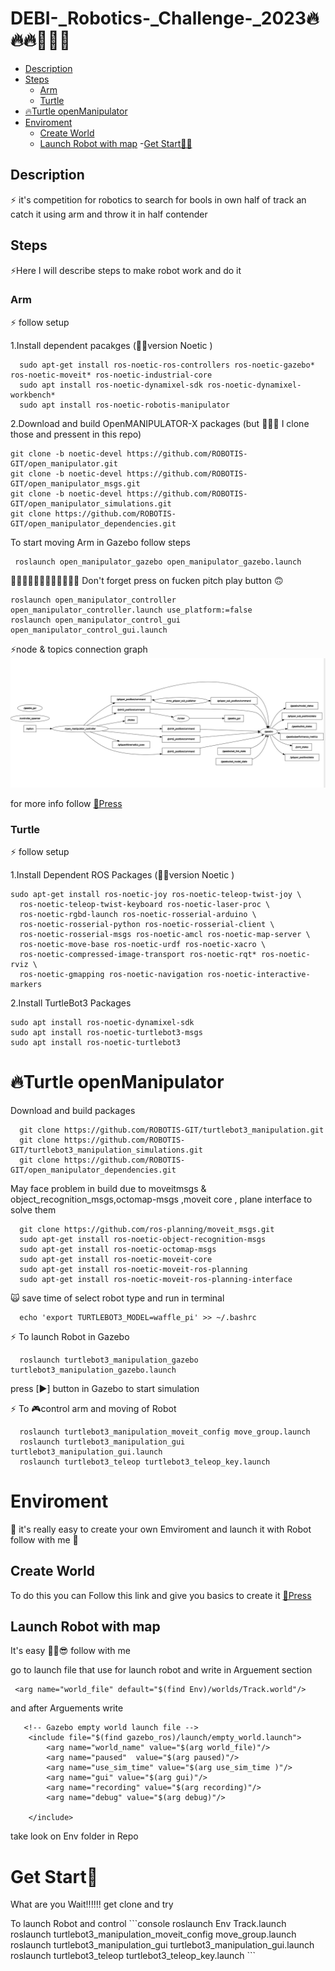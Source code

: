 # DEBI-_Robotics-_Challenge-_2023🔥🔥🔥🤖🤖🤖
- [Description](#Description)
- [Steps](#Steps)
  - [Arm](#Arm)
  - [Turtle](#Turtle)
- [🔥Turtle openManipulator](#Turtle-openManipulator)
- [Enviroment](#Enviroment)   
  - [Create World](#Create-world)
  - [Launch Robot with map](#Launc-Robot-with-map)
-[Get Start🏃‍♂️️](#Get-start)
  


## Description
<p> ⚡️ it's competition for robotics to search for bools in own half of track an catch it using arm and throw it in half contender 


## Steps
  <p> ⚡️Here I will describe steps to make robot work and do it 

### Arm 
<p> ⚡️ follow setup
<p> 1.Install dependent pacakges (🙆‍♂️️version Noetic )
  
```console
  sudo apt-get install ros-noetic-ros-controllers ros-noetic-gazebo* ros-noetic-moveit* ros-noetic-industrial-core
  sudo apt install ros-noetic-dynamixel-sdk ros-noetic-dynamixel-workbench*
  sudo apt install ros-noetic-robotis-manipulator
```
<p> 2.Download and build OpenMANIPULATOR-X packages (but 👀️👀️👀️ I clone those and pressent in this repo)
  
  ```console
  git clone -b noetic-devel https://github.com/ROBOTIS-GIT/open_manipulator.git
  git clone -b noetic-devel https://github.com/ROBOTIS-GIT/open_manipulator_msgs.git
  git clone -b noetic-devel https://github.com/ROBOTIS-GIT/open_manipulator_simulations.git
  git clone https://github.com/ROBOTIS-GIT/open_manipulator_dependencies.git
```
  
 <p> To start moving Arm in Gazebo follow steps 
   
 ```console
  roslaunch open_manipulator_gazebo open_manipulator_gazebo.launch
  ```
  
  <p> 👀️👀️👀️👀️👀️👀️👀️👀️👀️👀️👀️👀️ Don't forget press on fucken pitch play button 🙃
    
  ```console
  roslaunch open_manipulator_controller open_manipulator_controller.launch use_platform:=false
  roslaunch open_manipulator_control_gui open_manipulator_control_gui.launch 
  ```
  
  <p>
    ⚡️node & topics connection graph
  <img src = "https://github.com/HESHAM47GAMAL/DEBI-_Robotics-_Challenge-_2023/blob/main/pic_github/Gazebo.png"/>
  </p>
 
  
  <p> for more info follow <a href="https://emanual.robotis.com/docs/en/platform/openmanipulator_x/ros_simulation/#launch-gazebo" >🔗Press</a> </p>

### Turtle
<p> ⚡️ follow setup
<p> 1.Install Dependent ROS Packages (🙆‍♂️️version Noetic )

```console
sudo apt-get install ros-noetic-joy ros-noetic-teleop-twist-joy \
  ros-noetic-teleop-twist-keyboard ros-noetic-laser-proc \
  ros-noetic-rgbd-launch ros-noetic-rosserial-arduino \
  ros-noetic-rosserial-python ros-noetic-rosserial-client \
  ros-noetic-rosserial-msgs ros-noetic-amcl ros-noetic-map-server \
  ros-noetic-move-base ros-noetic-urdf ros-noetic-xacro \
  ros-noetic-compressed-image-transport ros-noetic-rqt* ros-noetic-rviz \
  ros-noetic-gmapping ros-noetic-navigation ros-noetic-interactive-markers
  ```
  <p> 2.Install TurtleBot3 Packages
  
  ```console
  sudo apt install ros-noetic-dynamixel-sdk
  sudo apt install ros-noetic-turtlebot3-msgs
  sudo apt install ros-noetic-turtlebot3
  ```

# 🔥Turtle openManipulator
<p> Download and build packages
  
```console
  git clone https://github.com/ROBOTIS-GIT/turtlebot3_manipulation.git
  git clone https://github.com/ROBOTIS-GIT/turtlebot3_manipulation_simulations.git
  git clone https://github.com/ROBOTIS-GIT/open_manipulator_dependencies.git
```

<p> May face problem in build due to moveitmsgs & object_recognition_msgs,octomap-msgs ,moveit core , plane interface to solve them 
  
```console 
  git clone https://github.com/ros-planning/moveit_msgs.git
  sudo apt-get install ros-noetic-object-recognition-msgs
  sudo apt-get install ros-noetic-octomap-msgs
  sudo apt-get install ros-noetic-moveit-core
  sudo apt-get install ros-noetic-moveit-ros-planning
  sudo apt-get install ros-noetic-moveit-ros-planning-interface
  ```
<p> 🙀️ save time of select robot type and run in terminal 
  
```console 
  echo 'export TURTLEBOT3_MODEL=waffle_pi' >> ~/.bashrc
```
  
<p> ⚡️ To launch Robot in Gazebo 
  
```console
  roslaunch turtlebot3_manipulation_gazebo turtlebot3_manipulation_gazebo.launch
```
  
<p>  press [▶] button in Gazebo to start simulation
<p> ⚡️ To 🎮️control arm and moving of Robot 
  
```console
  roslaunch turtlebot3_manipulation_moveit_config move_group.launch
  roslaunch turtlebot3_manipulation_gui turtlebot3_manipulation_gui.launch
  roslaunch turtlebot3_teleop turtlebot3_teleop_key.launch
```
  
# Enviroment
<p>🤯️ it's really easy to create your own Emviroment and launch it with Robot follow with me 🤩️
  
## Create World  
<p> To do this you can Follow this link and give you basics to create it <a href="https://www.youtube.com/watch?v=S8pwfsK-F9w&ab_channel=KienTran" >🔗Press</a>
  
##  Launch Robot with map
<p> It's easy 🤷‍♂️️😎️ follow with me 
<p> go to launch file that use for launch robot and write in Arguement section 
  
 ```console
  <arg name="world_file" default="$(find Env)/worlds/Track.world"/>
```
<p> and after Arguements write 

```console 
   <!-- Gazebo empty world launch file -->
    <include file="$(find gazebo_ros)/launch/empty_world.launch">
        <arg name="world_name" value="$(arg world_file)"/>
        <arg name="paused"  value="$(arg paused)"/>
        <arg name="use_sim_time" value="$(arg use_sim_time )"/>
        <arg name="gui" value="$(arg gui)"/>
        <arg name="recording" value="$(arg recording)"/>
        <arg name="debug" value="$(arg debug)"/>
        
    </include>
```
<p> take look on Env folder in Repo   

  
# Get Start🏃‍  
<p> What are you Wait!!!!!!  get clone and try 
<p> To launch Robot and control
```console
 roslaunch Env Track.launch
 roslaunch turtlebot3_manipulation_moveit_config move_group.launch 
 roslaunch turtlebot3_manipulation_gui turtlebot3_manipulation_gui.launch
 roslaunch turtlebot3_teleop turtlebot3_teleop_key.launch
```
